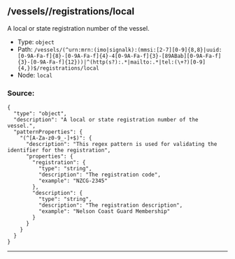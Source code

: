 ## /vessels/<RegExp>/registrations/local

A local or state registration number of the vessel.

* Type: `object`
* Path: `/vessels/(^urn:mrn:(imo|signalk):(mmsi:[2-7][0-9]{8,8}|uuid:[0-9A-Fa-f]{8}-[0-9A-Fa-f]{4}-4[0-9A-Fa-f]{3}-[89ABab][0-9A-Fa-f]{3}-[0-9A-Fa-f]{12}))|^(http(s?):.*|mailto:.*|tel:(\+?)[0-9]{4,})$/registrations/local`
* Node: `local`

### Source:
```
{
  "type": "object",
  "description": "A local or state registration number of the vessel.",
  "patternProperties": {
    "(^[A-Za-z0-9_-]+$)": {
      "description": "This regex pattern is used for validating the identifier for the registration",
      "properties": {
        "registration": {
          "type": "string",
          "description": "The registration code",
          "example": "NZCG-2345"
        },
        "description": {
          "type": "string",
          "description": "The registration description",
          "example": "Nelson Coast Guard Membership"
        }
      }
    }
  }
}
```

---

